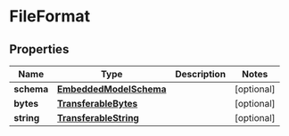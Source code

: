 
# FileFormat

## Properties
Name | Type | Description | Notes
------------ | ------------- | ------------- | -------------
**schema** | [**EmbeddedModelSchema**](EmbeddedModelSchema.md) |  |  [optional]
**bytes** | [**TransferableBytes**](TransferableBytes.md) |  |  [optional]
**string** | [**TransferableString**](TransferableString.md) |  |  [optional]



